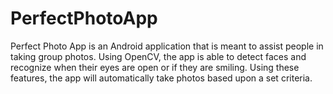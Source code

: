 # PerfectPhotoApp

Perfect Photo App is an Android application that is meant to assist people in taking group photos. 
Using OpenCV, the app is able to detect faces and recognize when their eyes are open or if they are smiling.
Using these features, the app will automatically take photos based upon a set criteria.  
